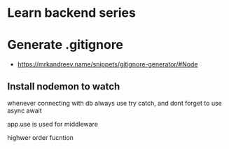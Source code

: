 # Learn backend series

# Generate .gitignore
- https://mrkandreev.name/snippets/gitignore-generator/#Node

## Install nodemon to watch

whenever connecting with db always use try catch, and dont forget to use async await

app.use is used for middleware

highwer order fucntion